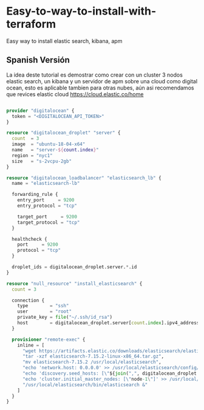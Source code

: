 # Easy-to-way-to-install-with-terraform
Easy way to install elastic search, kibana, apm 


## Spanish Versión

La idea deste tutorial es demostrar como crear con un cluster 3 nodos elastic search, un kibana y un servidor de apm sobre una cloud como digital ocean, esto es aplicable tambien para otras nubes, aún asi recomendamos que revices elastic cloud https://cloud.elastic.co/home 

```terraform 

provider "digitalocean" {
  token = "<DIGITALOCEAN_API_TOKEN>"
}

resource "digitalocean_droplet" "server" {
  count  = 3
  image  = "ubuntu-18-04-x64"
  name   = "server-${count.index}"
  region = "nyc1"
  size   = "s-2vcpu-2gb"
}

resource "digitalocean_loadbalancer" "elasticsearch_lb" {
  name = "elasticsearch-lb"

  forwarding_rule {
    entry_port     = 9200
    entry_protocol = "tcp"

    target_port     = 9200
    target_protocol = "tcp"
  }

  healthcheck {
    port     = 9200
    protocol = "tcp"
  }

  droplet_ids = digitalocean_droplet.server.*.id
}

resource "null_resource" "install_elasticsearch" {
  count = 3

  connection {
    type        = "ssh"
    user        = "root"
    private_key = file("~/.ssh/id_rsa")
    host        = digitalocean_droplet.server[count.index].ipv4_address
  }

  provisioner "remote-exec" {
    inline = [
      "wget https://artifacts.elastic.co/downloads/elasticsearch/elasticsearch-7.15.2-linux-x86_64.tar.gz",
      "tar -xzf elasticsearch-7.15.2-linux-x86_64.tar.gz",
      "mv elasticsearch-7.15.2 /usr/local/elasticsearch",
      "echo 'network.host: 0.0.0.0' >> /usr/local/elasticsearch/config/elasticsearch.yml",
      "echo 'discovery.seed_hosts: [\"${join(",", digitalocean_droplet.server.*.ipv4_address)}\"]' >> /usr/local/elasticsearch/config/elasticsearch.yml",
      "echo 'cluster.initial_master_nodes: [\"node-1\"]' >> /usr/local/elasticsearch/config/elasticsearch.yml",
      "/usr/local/elasticsearch/bin/elasticsearch &"
    ]
  }
}

```
